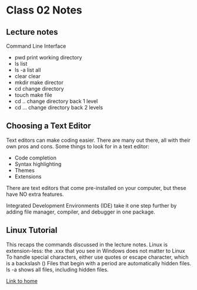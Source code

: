 # Class 02 Notes

## Lecture notes

Command Line Interface

- pwd        print working directory
- ls         list
- ls -a      list all
- clear      clear
- mkdir      make director
- cd         change directory
- touch      make file
- cd ..      change directory back 1 level
- cd ...     change directory back 2 levels

## Choosing a Text Editor

Text editors can make coding easier.  There are many out there, all with their own pros and cons.
Some things to look for in a text editor:

- Code completion
- Syntax highlighting
- Themes
- Extensions

There are text editors that come pre-installed on your computer, but these have NO extra features.

Integrated Development Environments (IDE) take it one step further by adding file manager, compiler, and debugger in one package.

## Linux Tutorial

This recaps the commands discussed in the lecture notes.
Linux is extension-less: the .xxx that you see in Windows does not matter to Linux
To handle special characters, either use quotes or escape character, which is a backslash (\)
Files that begin with a period are automatically hidden files.
ls -a shows all files, including hidden files.

[Link to home](https://mikeshen7.github.io/reading-notes)
